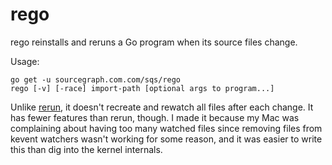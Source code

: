 # rego

rego reinstalls and reruns a Go program when its source files change.

Usage:

```
go get -u sourcegraph.com.com/sqs/rego
rego [-v] [-race] import-path [optional args to program...]
```

Unlike [rerun](https://github.com/skelterjohn/rerun), it doesn't
recreate and rewatch all files after each change. It has fewer
features than rerun, though. I made it because my Mac was complaining
about having too many watched files since removing files from kevent
watchers wasn't working for some reason, and it was easier to write
this than dig into the kernel internals.

